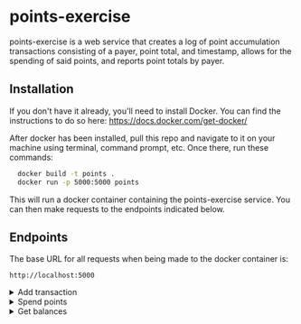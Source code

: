 
# points-exercise

points-exercise is a web service that creates a log of point accumulation transactions consisting of a payer, point total, and timestamp, allows for the spending of said points, and reports point totals by payer.


## Installation

If you don't have it already, you'll need to install Docker. You can find the instructions to do so here: https://docs.docker.com/get-docker/

After docker has been installed, pull this repo and navigate to it on your machine using terminal, command prompt, etc. Once there, run these commands:

```bash
  docker build -t points .
  docker run -p 5000:5000 points
```
This will run a docker container containing the points-exercise service. You can then make requests to the endpoints indicated below.
## Endpoints

The base URL for all requests when being made to the docker container is:
```
http://localhost:5000
```
<details>
<summary> Add transaction</summary>

#### **Add transaction**

```http
  POST /add
```
Adds a transaction for a specific payer. Responds with a copy of the transaction that was added.  

Structure:  
```
{
  "payer": <string>
  "points": <integer>
  "timestamp": <date>
}
```
Example:  
```
{
  "payer": "Let's Potato Chips"
  "points": 5000
  "timestamp": "2020-09-04T12:30:00Z"
}
```
</details>

<details>
<summary> Spend points</summary>

#### **Spend points**

```
  POST /spend
```
Spends a requested amount of points. Points from the oldest (by timestamp) transactions will be spent first. Responds with a list of all total points spent by each payer.  

Structure:
```
{
  points: <integer>
}
```
Example:
```
{
  points: 2000
}
```
</details>

<details>
<summary>Get balances</summary>

#### **Get balances**

```
  GET /balances
```
Responds with a list of individual balances for each payer.
</details>